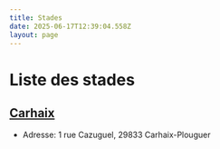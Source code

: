 ```yaml
---
title: Stades
date: 2025-06-17T12:39:04.558Z
layout: page
---
```


# Liste des stades


## [Carhaix](/stades/Carhaix/)
- Adresse: 1 rue Cazuguel, 29833 Carhaix-Plouguer


